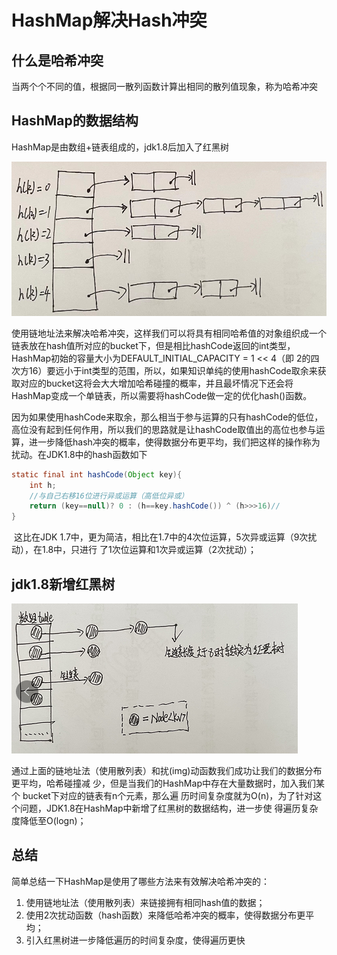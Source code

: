 # HashMap解决Hash冲突

## 什么是哈希冲突

当两个个不同的值，根据同一散列函数计算出相同的散列值现象，称为哈希冲突

## HashMap的数据结构

HashMap是由数组+链表组成的，jdk1.8后加入了红黑树

![image-20220320113133381](https://github.com/BlackMe2327/cloudimages27/blob/main/img/image-20220320113133381.png?raw=true)

​		使用链地址法来解决哈希冲突，这样我们可以将具有相同哈希值的对象组织成一个链表放在hash值所对应的bucket下，但是相比hashCode返回的int类型，HashMap初始的容量大小为DEFAULT_INITIAL_CAPACITY = 1 << 4（即
2的四次方16）要远小于int类型的范围，所以，如果知识单纯的使用hashCode取余来获取对应的bucket这将会大大增加哈希碰撞的概率，并且最坏情况下还会将HashMap变成一个单链表，所以需要将hashCode做一定的优化hash()函数。

​		因为如果使用hashCode来取余，那么相当于参与运算的只有hashCode的低位，高位没有起到任何作用，所以我们的思路就是让hashCode取值出的高位也参与运算，进一步降低hash冲突的概率，使得数据分布更平均，我们把这样的操作称为扰动。在JDK1.8中的hash函数如下

```java
static final int hashCode(Object key){
    int h;
    //与自己右移16位进行异或运算（高低位异或）
    return (key==null)? 0 : (h==key.hashCode()) ^ (h>>>16)//
}
```

​		这比在JDK 1.7中，更为简洁，相比在1.7中的4次位运算，5次异或运算（9次扰动），在1.8中，只进行
了1次位运算和1次异或运算（2次扰动）；

## jdk1.8新增红黑树

![image-20220320113913763](https://github.com/BlackMe2327/cloudimages27/blob/main/img/image-20220320113913763.png?raw=true)

​		通过上面的链地址法（使用散列表）和扰(img)动函数我们成功让我们的数据分布更平均，哈希碰撞减
少，但是当我们的HashMap中存在大量数据时，加入我们某个 bucket下对应的链表有n个元素，那么遍
历时间复杂度就为O(n)，为了针对这个问题，JDK1.8在HashMap中新增了红黑树的数据结构，进一步使
得遍历复杂度降低至O(logn)；

## 总结

简单总结一下HashMap是使用了哪些方法来有效解决哈希冲突的：

1. 使用链地址法（使用散列表）来链接拥有相同hash值的数据；
2. 使用2次扰动函数（hash函数）来降低哈希冲突的概率，使得数据分布更平均；
3. 引入红黑树进一步降低遍历的时间复杂度，使得遍历更快



